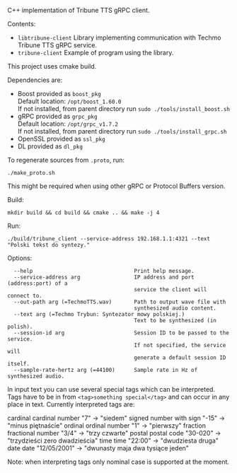 C++ implementation of Tribune TTS gRPC client.

Contents:
- `libtribune-client`     Library implementing communication with Techmo Tribune TTS gRPC service.
- `tribune-client`        Example of program using the library.

This project uses cmake build.

Dependencies are:  
- Boost     provided as `boost_pkg`  
    Default location: `/opt/boost_1.60.0`  
    If not installed, from parent directory run `sudo ./tools/install_boost.sh`  
- gRPC      provided as `grpc_pkg`  
    Default location: `/opt/grpc_v1.7.2`  
    If not installed, from parent directory run `sudo ./tools/install_grpc.sh`  
- OpenSSL   provided as `ssl_pkg`  
- DL        provided as `dl_pkg`  

To regenerate sources from `.proto`, run:
```
./make_proto.sh
```
This might be required when using other gRPC or Protocol Buffers version.

Build:
```
mkdir build && cd build && cmake .. && make -j 4
```

Run:
```
./build/tribune_client --service-address 192.168.1.1:4321 --text "Polski tekst do syntezy."
```

Options:
```
  --help                                Print help message.
  --service-address arg                 IP address and port (address:port) of a
                                        service the client will connect to.
  --out-path arg (=TechmoTTS.wav)       Path to output wave file with 
                                        synthesized audio content.
  --text arg (=Techmo Trybun: Syntezator mowy polskiej.)
                                        Text to be synthesized (in polish).
  --session-id arg                      Session ID to be passed to the service.
                                        If not specified, the service will 
                                        generate a default session ID itself.
  --sample-rate-hertz arg (=44100)      Sample rate in Hz of synthesized audio.
```

In input text you can use several special tags which can be interpreted. Tags have to be in from `<tag>something special</tag>` and can occur in any place in text. Currently interpreted tags are:

cardinal    cardinal number     "<cardinal>7</cardinal>"    -> "siedem"
signed      number with sign    "<signed>-15</signed>"      -> "minus piętnaście"
ordinal     ordinal number      "<ordinal>1</ordinal>"      -> "pierwszy"
fraction    fractional number   "<fraction>3/4</fraction>"  -> "trzy czwarte"
postal      postal code         "<postal>30-020</postal>"   -> "trzydzieści zero dwadzieścia"
time        time                "<time>22:00</time>"        -> "dwudziesta druga"
date        date                "<date>12/05/2001</date>"   -> "dwunasty maja dwa tysiące jeden"

Note: when interpreting tags only nominal case is supported at the moment.
